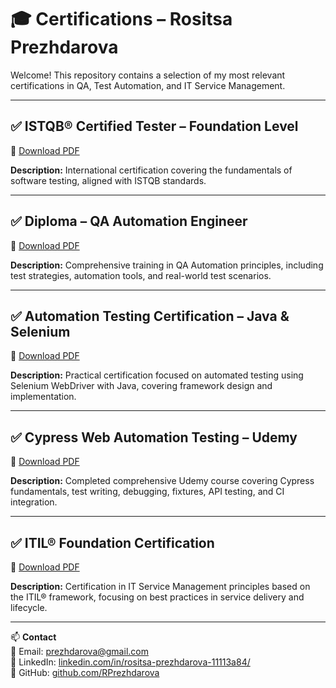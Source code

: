 # 🎓 Certifications – Rositsa Prezhdarova

Welcome! This repository contains a selection of my most relevant certifications in QA, Test Automation, and IT Service Management.

---

## ✅ ISTQB® Certified Tester – Foundation Level

🔗 [Download PDF](./ISTQB_FoundationLevel_Prezhdarova_27_09_2024.pdf)

**Description:** International certification covering the fundamentals of software testing, aligned with ISTQB standards.

---

## ✅ Diploma – QA Automation Engineer

🔗 [Download PDF](./Diploma%20for%20QA%20Automation%20Engineer.pdf)

**Description:** Comprehensive training in QA Automation principles, including test strategies, automation tools, and real-world test scenarios.

---

## ✅ Automation Testing Certification – Java & Selenium

🔗 [Download PDF](./AutomationTesting_Certification_Java_Selenium.pdf)

**Description:** Practical certification focused on automated testing using Selenium WebDriver with Java, covering framework design and implementation.

---

## ✅ Cypress Web Automation Testing – Udemy

🔗 [Download PDF](./Cypress_WebAutomationTesting_Prezhdarova.pdf)

**Description:** Completed comprehensive Udemy course covering Cypress fundamentals, test writing, debugging, fixtures, API testing, and CI integration.

---

## ✅ ITIL® Foundation Certification

🔗 [Download PDF](./ITIL_Certification_Rositsa.pdf)

**Description:** Certification in IT Service Management principles based on the ITIL® framework, focusing on best practices in service delivery and lifecycle.

---

📫 **Contact**  
📧 Email: prezhdarova@gmail.com  
🔗 LinkedIn: [linkedin.com/in/rositsa-prezhdarova-11113a84/](https://linkedin.com/in/rositsa-prezhdarova-11113a84/)  
🔗 GitHub: [github.com/RPrezhdarova](https://github.com/RPrezhdarova)
